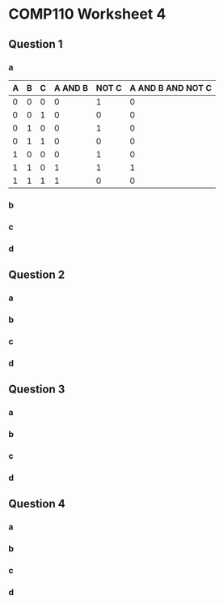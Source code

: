 # COMP110 Worksheet 4



## Question 1

### a

A | B | C | A AND B | NOT C | A AND B AND NOT C
---|---|---|---|---|---
0 | 0 | 0 | 0 | 1 | 0
0 | 0 | 1 | 0 | 0 | 0
0 | 1 | 0 | 0 | 1 | 0
0 | 1 | 1 | 0 | 0 | 0
1 | 0 | 0 | 0 | 1 | 0
1 | 1 | 0 | 1 | 1 | 1
1 | 1 | 1 | 1 | 0 | 0

### b

### c

### d

## Question 2

### a

### b

### c

### d

## Question 3

### a

### b

### c

### d

## Question 4

### a

### b

### c

### d


